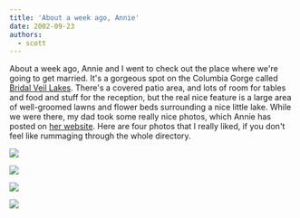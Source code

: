 ```yaml
---
title: 'About a week ago, Annie'
date: 2002-09-23
authors:
  - scott
---
```


About a week ago, Annie and I went to check out the place where we're going to get married. It's a gorgeous spot on the Columbia Gorge called [Bridal Veil Lakes](http://www.bridalveillakes.com/). There's a covered patio area, and lots of room for tables and food and stuff for the reception, but the real nice feature is a large area of well-groomed lawns and flower beds surrounding a nice little lake. While we were there, my dad took some really nice photos, which Annie has posted on [her website](/images/bridal_veil_tour/). Here are four photos that I really liked, if you don't feel like rummaging through the whole directory.

[![](</images/bridal_veil_tour/100-0011_img%20(small).jpg>)](</images/bridal_veil_tour/100-0011_img%20(small).jpg>)

[![](</images/bridal_veil_tour/100-0018_img%20(small).jpg>)](</images/bridal_veil_tour/100-0018_img%20(small).jpg>)

[![](</images/bridal_veil_tour/100-0033_img%20(small).jpg>)](</images/bridal_veil_tour/100-0033_img%20(small).jpg>)

[![](</images/bridal_veil_tour/100-0039_img%20(small).jpg>)](</images/bridal_veil_tour/100-0039_img%20(small).jpg>)

